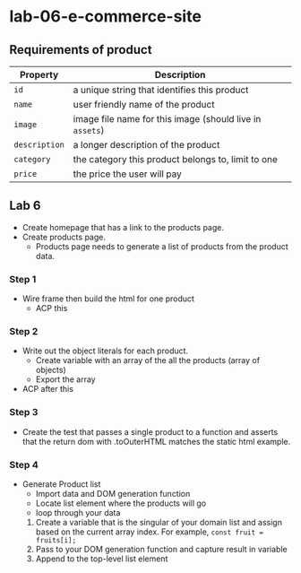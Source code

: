# lab-06-e-commerce-site

## Requirements of product
Property | Description
---|---
`id` | a unique string that identifies this product
`name` | user friendly name of the product
`image` | image file name for this image (should live in `assets`)
`description` | a longer description of the product
`category` | the category this product belongs to, limit to one
`price` | the price the user will pay


## Lab 6
- Create homepage that has a link to the products page.
- Create products page.
    - Products page needs to generate a list of products from the product data.

### Step 1 
- Wire frame then build the html for one product
    - ACP this

### Step 2
- Write out the object literals for each product. 
    - Create variable with an array of the all the products (array of objects)
    - Export the array
- ACP after this

### Step 3
- Create the test that passes a single product to a function and asserts that the return dom with .toOuterHTML matches the static html example.

### Step 4
- Generate Product list
    - Import data and DOM generation function
    - Locate list element where the products will go
    - loop through your data
    1. Create a variable that is the singular of your domain list and assign based on the current array index. For example, `const fruit = fruits[i];`
    1. Pass to your DOM generation function and capture result in variable
    1. Append to the top-level list element
